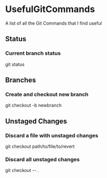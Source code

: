 # UsefulGitCommands
A list of all the Git Commands that I find useful

## Status

### Current branch status
git status

## Branches

### Create and checkout new branch
git checkout -b newbranch


## Unstaged Changes

### Discard a file with unstaged changes
git checkout path/to/file/to/revert

### Discard all unstaged changes
git checkout -- .
